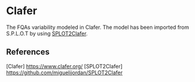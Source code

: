 # Clafer
The FQAs variability modeled in Clafer.
The model has been imported from S.P.L.O.T by using [SPLOT2Clafer](https://github.com/miguelijordan/SPLOT2Clafer).

## References
[Clafer] https://www.clafer.org/
[SPLOT2Clafer] https://github.com/miguelijordan/SPLOT2Clafer

